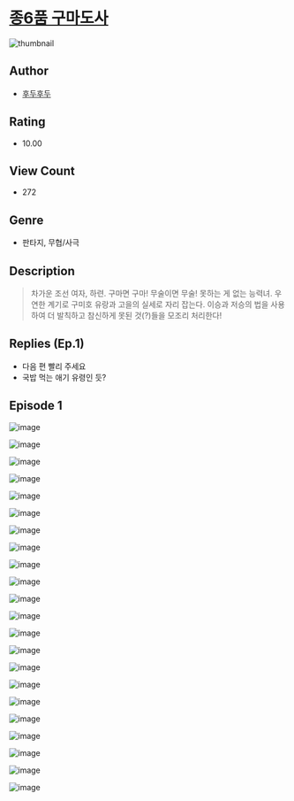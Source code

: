 # [종6품 구마도사](https://comic.naver.com/challenge/list?titleId=810013)
![thumbnail](https://image-comic.pstatic.net/user_contents_data/challenge_comic/2023/05/23/277402/upload_3762022144656093793_480x623.jpeg)

## Author
- [후두후두](https://comic.naver.com/artistTitle?id=277402)

## Rating
- 10.00

## View Count
- 272

## Genre
- 판타지, 무협/사극

## Description
> 차가운 조선 여자, 하련. 구마면 구마! 무술이면 무술! 못하는 게 없는 능력녀. 우연한 계기로 구미호 유랑과 고을의 실세로 자리 잡는다. 이승과 저승의 법을 사용하여 더 발칙하고 참신하게 못된 것(?)들을 모조리 처리한다!

## Replies (Ep.1)
- 다음 편 빨리 주세요
- 국밥 먹는 애기 유령인 듯?

## Episode 1
![image](https://image-comic.pstatic.net/user_contents_data/challenge_comic/2023/05/23/277402/upload_3559078672774291769.jpeg)

![image](https://image-comic.pstatic.net/user_contents_data/challenge_comic/2023/05/23/277402/upload_3688510995454769507.jpeg)

![image](https://image-comic.pstatic.net/user_contents_data/challenge_comic/2023/05/23/277402/upload_3473740301942076727.jpeg)

![image](https://image-comic.pstatic.net/user_contents_data/challenge_comic/2023/05/23/277402/upload_7292000029478761313.jpeg)

![image](https://image-comic.pstatic.net/user_contents_data/challenge_comic/2023/05/23/277402/upload_3918522244609173089.jpeg)

![image](https://image-comic.pstatic.net/user_contents_data/challenge_comic/2023/05/23/277402/upload_3472383302696450149.jpeg)

![image](https://image-comic.pstatic.net/user_contents_data/challenge_comic/2023/05/23/277402/upload_3616501771442466915.jpeg)

![image](https://image-comic.pstatic.net/user_contents_data/challenge_comic/2023/05/23/277402/upload_4122537705176314422.jpeg)

![image](https://image-comic.pstatic.net/user_contents_data/challenge_comic/2023/05/23/277402/upload_7018077396275324213.jpeg)

![image](https://image-comic.pstatic.net/user_contents_data/challenge_comic/2023/05/23/277402/upload_7018070996774629732.jpeg)

![image](https://image-comic.pstatic.net/user_contents_data/challenge_comic/2023/05/23/277402/upload_3905808767764280121.jpeg)

![image](https://image-comic.pstatic.net/user_contents_data/challenge_comic/2023/05/23/277402/upload_7017561725321950561.jpeg)

![image](https://image-comic.pstatic.net/user_contents_data/challenge_comic/2023/05/23/277402/upload_7378364274704659507.jpeg)

![image](https://image-comic.pstatic.net/user_contents_data/challenge_comic/2023/05/23/277402/upload_3474305450196873265.jpeg)

![image](https://image-comic.pstatic.net/user_contents_data/challenge_comic/2023/05/23/277402/upload_7003487069546952247.jpeg)

![image](https://image-comic.pstatic.net/user_contents_data/challenge_comic/2023/05/23/277402/upload_3617060542339428405.jpeg)

![image](https://image-comic.pstatic.net/user_contents_data/challenge_comic/2023/05/23/277402/upload_4122535492466139704.jpeg)

![image](https://image-comic.pstatic.net/user_contents_data/challenge_comic/2023/05/23/277402/upload_3977303429031814193.jpeg)

![image](https://image-comic.pstatic.net/user_contents_data/challenge_comic/2023/05/23/277402/upload_3976734977222140471.jpeg)

![image](https://image-comic.pstatic.net/user_contents_data/challenge_comic/2023/05/23/277402/upload_3775480166242017840.jpeg)

![image](https://image-comic.pstatic.net/user_contents_data/challenge_comic/2023/05/23/277402/upload_7077748080588632376.jpeg)

![image](https://image-comic.pstatic.net/user_contents_data/challenge_comic/2023/05/23/277402/upload_7077460013508539699.jpeg)
